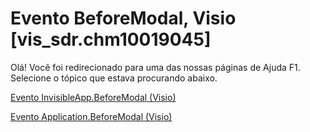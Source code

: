 
# Evento BeforeModal, Visio [vis_sdr.chm10019045]

Olá! Você foi redirecionado para uma das nossas páginas de Ajuda F1. Selecione o tópico que estava procurando abaixo.

[Evento InvisibleApp.BeforeModal (Visio)](http://msdn.microsoft.com/library/9e31701c-23fa-393a-b118-18a757e4f895%28Office.15%29.aspx)

[Evento Application.BeforeModal (Visio)](http://msdn.microsoft.com/library/505d3e54-c8f7-7f02-90d2-43f73573b296%28Office.15%29.aspx)

